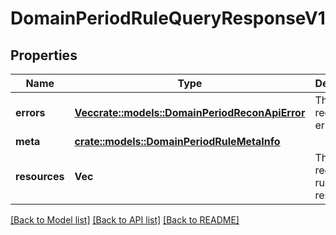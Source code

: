# DomainPeriodRuleQueryResponseV1

## Properties

Name | Type | Description | Notes
------------ | ------------- | ------------- | -------------
**errors** | [**Vec<crate::models::DomainPeriodReconApiError>**](domain.ReconAPIError.md) | The request errors |
**meta** | [**crate::models::DomainPeriodRuleMetaInfo**](domain.RuleMetaInfo.md) |  |
**resources** | **Vec<String>** | The requested rule resources |

[[Back to Model list]](../README.md#documentation-for-models) [[Back to API list]](../README.md#documentation-for-api-endpoints) [[Back to README]](../README.md)
